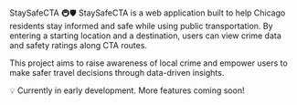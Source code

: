 StaySafeCTA 🚇🛡️
StaySafeCTA is a web application built to help Chicago residents stay informed and safe while using public transportation. By entering a starting location and a destination, users can view crime data and safety ratings along CTA routes.

This project aims to raise awareness of local crime and empower users to make safer travel decisions through data-driven insights.

💡 Currently in early development. More features coming soon!
